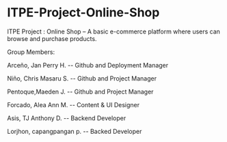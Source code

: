 # ITPE-Project-Online-Shop
ITPE Project : Online Shop – A basic e-commerce platform where users can browse and purchase products.

Group Members: 

Arceño, Jan Perry H. -- Github and Deployment Manager

Niño, Chris Masaru S. -- Github and Project Manager

Pentoque,Maeden J. -- Github and Project Manager

Forcado, Alea Ann M. -- Content & UI Designer

Asis, TJ Anthony D. -- Backend Developer

Lorjhon, capangpangan p. -- Backed Developer 
